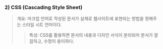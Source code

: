 ### 2) CSS (Cascading Style Sheet)
> 개요: 마크업 언어로 작성된 문서가 실제로 웹사이트에 표현되는 방법을 정해주는 스타일 시트 언어이다.
>> 특성: CSS를 활용하면 문서의 내용과 디자인 서식이 분리되어 문서가 깔끔하고, 수정이 용이하다.